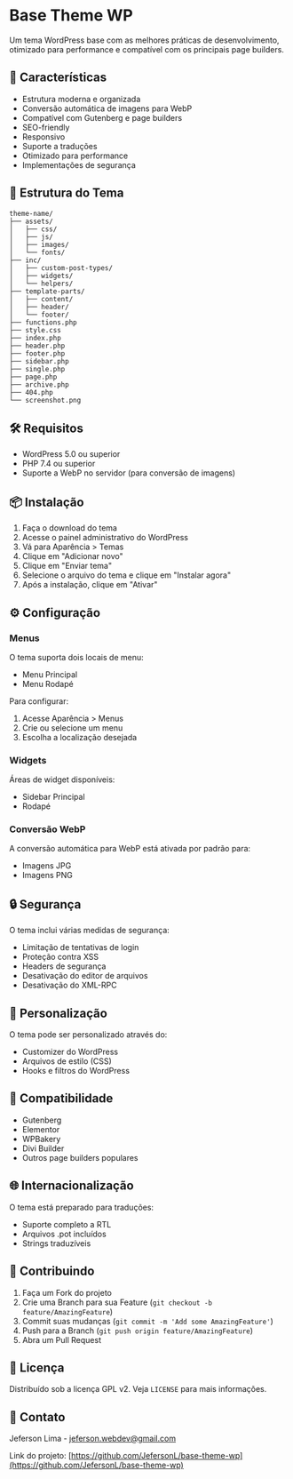 # Base Theme WP

Um tema WordPress base com as melhores práticas de desenvolvimento, otimizado para performance e compatível com os principais page builders.

## 🚀 Características

- Estrutura moderna e organizada
- Conversão automática de imagens para WebP
- Compatível com Gutenberg e page builders
- SEO-friendly
- Responsivo
- Suporte a traduções
- Otimizado para performance
- Implementações de segurança

## 📁 Estrutura do Tema

```
theme-name/
├── assets/
│   ├── css/
│   ├── js/
│   ├── images/
│   └── fonts/
├── inc/
│   ├── custom-post-types/
│   ├── widgets/
│   └── helpers/
├── template-parts/
│   ├── content/
│   ├── header/
│   └── footer/
├── functions.php
├── style.css
├── index.php
├── header.php
├── footer.php
├── sidebar.php
├── single.php
├── page.php
├── archive.php
├── 404.php
└── screenshot.png
```

## 🛠️ Requisitos

- WordPress 5.0 ou superior
- PHP 7.4 ou superior
- Suporte a WebP no servidor (para conversão de imagens)

## 📦 Instalação

1. Faça o download do tema
2. Acesse o painel administrativo do WordPress
3. Vá para Aparência > Temas
4. Clique em "Adicionar novo"
5. Clique em "Enviar tema"
6. Selecione o arquivo do tema e clique em "Instalar agora"
7. Após a instalação, clique em "Ativar"

## ⚙️ Configuração

### Menus
O tema suporta dois locais de menu:
- Menu Principal
- Menu Rodapé

Para configurar:
1. Acesse Aparência > Menus
2. Crie ou selecione um menu
3. Escolha a localização desejada

### Widgets
Áreas de widget disponíveis:
- Sidebar Principal
- Rodapé

### Conversão WebP
A conversão automática para WebP está ativada por padrão para:
- Imagens JPG
- Imagens PNG

## 🔒 Segurança

O tema inclui várias medidas de segurança:
- Limitação de tentativas de login
- Proteção contra XSS
- Headers de segurança
- Desativação do editor de arquivos
- Desativação do XML-RPC

## 🎨 Personalização

O tema pode ser personalizado através do:
- Customizer do WordPress
- Arquivos de estilo (CSS)
- Hooks e filtros do WordPress

## 📱 Compatibilidade

- Gutenberg
- Elementor
- WPBakery
- Divi Builder
- Outros page builders populares

## 🌐 Internacionalização

O tema está preparado para traduções:
- Suporte completo a RTL
- Arquivos .pot incluídos
- Strings traduzíveis

## 🤝 Contribuindo

1. Faça um Fork do projeto
2. Crie uma Branch para sua Feature (`git checkout -b feature/AmazingFeature`)
3. Commit suas mudanças (`git commit -m 'Add some AmazingFeature'`)
4. Push para a Branch (`git push origin feature/AmazingFeature`)
5. Abra um Pull Request

## 📝 Licença

Distribuído sob a licença GPL v2. Veja `LICENSE` para mais informações.

## 📧 Contato

Jeferson Lima - [jeferson.webdev@gmail.com](mailto:jeferson.webdev@gmail.com)

Link do projeto: [https://github.com/JefersonL/base-theme-wp](https://github.com/JefersonL/base-theme-wp)
